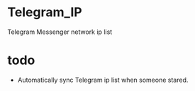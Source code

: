 # Telegram_IP
Telegram Messenger network ip list

# todo
- Automatically sync Telegram ip list when someone stared.
